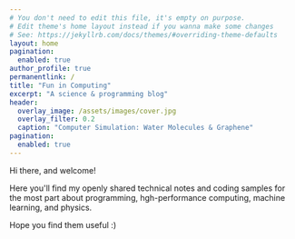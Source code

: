 ```yaml
---
# You don't need to edit this file, it's empty on purpose.
# Edit theme's home layout instead if you wanna make some changes
# See: https://jekyllrb.com/docs/themes/#overriding-theme-defaults
layout: home
pagination:
  enabled: true
author_profile: true
permanentlink: /
title: "Fun in Computing"
excerpt: "A science & programming blog"
header:
  overlay_image: /assets/images/cover.jpg
  overlay_filter: 0.2 
  caption: "Computer Simulation: Water Molecules & Graphene"
pagination:
  enabled: true
---
```


Hi there, and welcome!

<!-- My name is Hossein Ghorbanfekr. -->
Here you'll find my openly shared technical notes and coding samples for the most part about programming, hgh-performance computing, machine learning, and physics.

Hope you find them useful :) 


